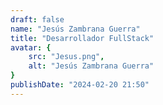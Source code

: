 ```yaml
---
draft: false
name: "Jesús Zambrana Guerra"
title: "Desarrollador FullStack"
avatar: {
    src: "Jesus.png",
    alt: "Jesús Zambrana Guerra"
}
publishDate: "2024-02-20 21:50"
---
```

